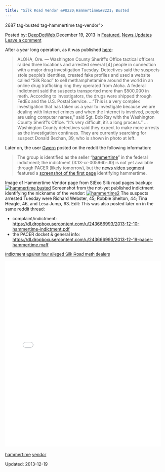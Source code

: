 ```yaml
---
title: "Silk Road Vendor &#8220;Hammertime&#8221; Busted
---
```

2687  tag-busted tag-hammertime tag-vendor">

<span>Posted by: <a href="https://www.deepdotweb.com/author/admin/" title="">DeepDotWeb </a></span>
<span>December 19, 2013</span>
<span>in <a href="https://www.deepdotweb.com/category/deepdot-news/" rel="category tag">Featured</a>, <a href="https://www.deepdotweb.com/category/news-updates/" rel="category tag">News Updates</a></span>
<span><a href="https://www.deepdotweb.com/2013/12/19/silk-road-vendor-hammertime-busted/#respond">Leave a comment</a></span>


<p>After a year long operation, as it was published <a href="http://www.kgw.com/news/Wash-county-tactical-police-conducting-3-dawn-raids-236190011.html" target="_blank">here</a>:</p>
<blockquote><p>ALOHA, Ore. &#8212; Washington County Sheriff&#8217;s Office tactical officers raided three locations and arrested several [4] people in connection with a major drug investigation Tuesday. Detectives said the suspects stole people&#8217;s identities, created fake profiles and used a website called &#8220;Silk Road&#8221; to sell methamphetamine around the world in an online drug trafficking ring they operated from Aloha. A federal indictment said the suspects transported more than $500,000 in meth. According to investigators, the drugs were shipped through FedEx and the U.S. Postal Service. &#8230;&#8221;This is a very complex investigation that has taken us a year to investigate because we are dealing with Internet crimes and when the Internet is involved, people are using computer names,&#8221; said Sgt. Bob Ray with the Washington County Sheriff&#8217;s Office. &#8220;It&#8217;s very difficult, it&#8217;s a long process.&#8221; &#8230;Washington County detectives said they expect to make more arrests as the investigation continues. They are currently searching for suspect Donald Bechan, 39, who is shown in photo at left.</p></blockquote>
<p>Later on, the user <a href="http://www.reddit.com/user/gwern" target="_blank">Gwern</a> posted on the reddit the following information:</p>
<blockquote><p>The group is identified as the seller &#8220;<a href="https://dl.dropboxusercontent.com/u/243666993/silkroad-hammertime.htm" target="_blank">hammertime</a>&#8221; in the federal indictment; the indictment (3:13-cr-00596b-J0) is not yet available through PACER (likely tomorrow), but the <a href="https://dl.dropboxusercontent.com/u/243666993/2013-12-17-kgw-silkroad-hammertime.mp4" target="_blank">news video segment</a> featured a <a href="http://i.imgur.com/ZlcbTZt.png" target="_blank">screenshot of the first page</a> identifying hammertime.</p></blockquote>
<p>Image of Hammertime Vendor page from StExo Silk road pages backup: <a href="/imgs/2013/12/hammertime.jpg"><img class="aligncenter  wp-image-2688" alt="hammertime busted" src="/imgs/2013/12/hammertime.jpg" width="691" height="518" srcset="/imgs/2013/12/hammertime.jpg 1193w, /imgs/2013/12/hammertime-300x225.jpg 300w, /imgs/2013/12/hammertime-1024x768.jpg 1024w" sizes="(max-width: 691px) 100vw, 691px"/></a> Screenshot from the not-yet published indictment identifying the nickname of the vendor: <a href="/imgs/2013/12/hammertime2.png"><img class="aligncenter  wp-image-2689" alt="hammertime2" src="/imgs/2013/12/hammertime2.png" width="592" height="332" srcset="/imgs/2013/12/hammertime2.png 1560w, /imgs/2013/12/hammertime2-300x168.png 300w, /imgs/2013/12/hammertime2-1024x575.png 1024w" sizes="(max-width: 592px) 100vw, 592px"/></a> The suspects arrested Tuesday were Richard Webster, 45; Robbie Shelton, 44; Tina Heagle, 46, and Lesa Jump, 63. Edit: This was also posted later on in the same reddit thread:</p>
<ul>
<li>complaint/indictment: <a href="https://dl.dropboxusercontent.com/u/243666993/2013-12-10-hammertime-indictment.pdf">https://dl.dropboxusercontent.com/u/243666993/2013-12-10-hammertime-indictment.pdf</a></li>
<li>the PACER docket &amp; general info: <a href="https://dl.dropboxusercontent.com/u/243666993/2013-12-19-pacer-hammertime.maff">https://dl.dropboxusercontent.com/u/243666993/2013-12-19-pacer-hammertime.maff</a></li>
</ul>
<p style="margin: 12px auto 6px auto; font-family: Helvetica,Arial,Sans-serif; font-style: normal; font-variant: normal; font-weight: normal; font-size: 14px; line-height: normal; font-size-adjust: none; font-stretch: normal; -x-system-font: none; display: block;"><a style="text-decoration: underline;" title="View Indictment against four alleged Silk Road meth dealers on Scribd" href="http://www.scribd.com/doc/192548341">Indictment against four alleged Silk Road meth dealers</a></p>
<p><iframe id="doc_4722" src="//www.scribd.com/embeds/192548341/content?start_page=1&amp;view_mode=scroll&amp;show_recommendations=true" height="600" width="100%" frameborder="0" scrolling="no" data-auto-height="false" data-aspect-ratio="undefined"></iframe></p>
</div>
 <a href="https://www.deepdotweb.com/tag/hammertime/" rel="tag">hammertime</a>  <a href="https://www.deepdotweb.com/tag/vendor/" rel="tag">vendor</a>

Updated: 2013-12-19